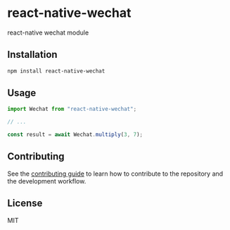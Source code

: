# react-native-wechat

react-native wechat module

## Installation

```sh
npm install react-native-wechat
```

## Usage

```js
import Wechat from "react-native-wechat";

// ...

const result = await Wechat.multiply(3, 7);
```

## Contributing

See the [contributing guide](CONTRIBUTING.md) to learn how to contribute to the repository and the development workflow.

## License

MIT

